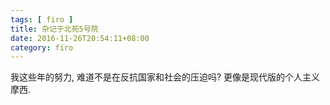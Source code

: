```yaml
---
tags: [ firo ] 
title: 杂记于北苑5号院
date: 2016-11-26T20:54:11+08:00 
category: firo
---
```


我这些年的努力, 难道不是在反抗国家和社会的压迫吗?
更像是现代版的个人主义摩西.
